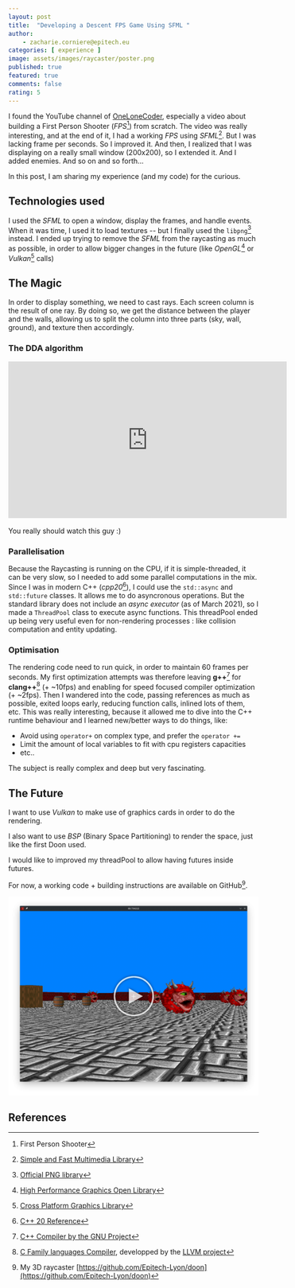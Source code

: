 ```yaml
---
layout: post
title:  "Developing a Descent FPS Game Using SFML "
author:
    - zacharie.corniere@epitech.eu
categories: [ experience ]
image: assets/images/raycaster/poster.png
published: true
featured: true
comments: false
rating: 5
---
```


I found the YouTube channel of [OneLoneCoder](https://www.youtube.com/channel/UC-yuWVUplUJZvieEligKBkA), especially a video about building a First Person Shooter (*FPS*[^fps]) from scratch. The video was really interesting, and at the end of it, I had a working *FPS* using *SFML*[^sfml]. But I was lacking frame per seconds. So I improved it. And then, I realized that I was displaying on a really small window (200x200), so I extended it. And I added enemies. And so on and so forth...

In this post, I am sharing my experience (and my code) for the curious.

## Technologies used

I used the *SFML* to open a window, display the frames, and handle events. When it was time, I used it to load textures -- but I finally used the `libpng`[^libpng] instead. I ended up trying to remove the *SFML* from the raycasting as much as possible, in order to allow bigger changes in the future (like *OpenGL*[^opengl] or *Vulkan*[^vulkan] calls)

## The Magic

In order to display something, we need to cast rays. Each screen column is the result of one ray. By doing so, we get the distance between the player and the walls, allowing us to split the column into three parts (sky, wall, ground), and texture then accordingly.

### The DDA algorithm

<iframe width="560" height="315" src="https://www.youtube.com/embed//NbSee-XM7WA" frameborder="0" allow="accelerometer; autoplay; encrypted-media; gyroscope; picture-in-picture" allowfullscreen>
</iframe>

You really should watch this guy :)

### Parallelisation

Because the Raycasting is running on the CPU, if it is simple-threaded, it can be very slow, so I needed to add some parallel computations in the mix.
Since I was in modern C++ (*cpp20*[^cpp20]), I could use the `std::async` and `std::future` classes. It allows me to do asyncronous operations. But the standard library does not include an *async executor* (as of March 2021), so I made a `ThreadPool` class to execute async functions. This threadPool ended up being very useful even for non-rendering processes : like collision computation and entity updating.

### Optimisation

The rendering code need to run quick, in order to maintain 60 frames per seconds. My first optimization attempts was therefore leaving **g++**[^g] for **clang++**[^clang] (+ ~10fps) and enabling for speed focused compiler optimization (+ ~2fps). Then I wandered into the code, passing references as much as possible, exited loops early, reducing function calls, inlined lots of them, etc. This was really interesting, because it allowed me to dive into the C++ runtime behaviour and I learned new/better ways to do things, like:

- Avoid using `operator+` on complex type, and prefer the `operator +=`
- Limit the amount of local variables to fit with cpu registers capacities
- etc..

The subject is really complex and deep but very fascinating.

## The Future

I want to use *Vulkan* to make use of graphics cards in order to do the rendering.

I also want to use *BSP* (Binary Space Partitioning) to render the space, just like the first Doon used.

I would like to improved my threadPool to allow  having futures inside futures.

For now, a working code + building instructions are available on GitHub[^raycaster].

[![play](assets/../../assets/images/raycaster/poster_play.png)](https://epitechfr-my.sharepoint.com/:v:/g/personal/patrick_simo-kanmeugne_epitech_eu/EY6OS8T42GxCmSCmDAo0U80BQmOGH7NjR3yGD9-pWjDMYw "Watch a Let's Play of My 3D Raycaster Game")

## References

[^fps]: First Person Shooter
[^sfml]: [Simple and Fast Multimedia Library](https://www.sfml-dev.org/index-fr.php)
[^libpng]: [Official PNG library](http://libpng.org/pub/png/libpng.html)
[^cpp20]: [C++ 20 Reference](https://en.cppreference.com/w/cpp/20)
[^g]: [C++ Compiler by the GNU Project](https://gcc.gnu.org/)
[^clang]: [C Family languages Compiler](https://clang.llvm.org/index.html), developped by the [LLVM project](https://www.llvm.org/)
[^opengl]: [High Performance Graphics Open Library](https://www.opengl.org/about/)
[^vulkan]: [Cross Platform Graphics Library](https://www.vulkan.org/)
[^raycaster]: My 3D raycaster [https://github.com/Epitech-Lyon/doon](https://github.com/Epitech-Lyon/doon)
